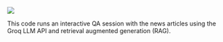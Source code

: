 ![](https://github.com/aopsahl25/ragnews/workflows/tests/badge.svg)

This code runs an interactive QA session with the news articles using the Groq LLM API and retrieval augmented generation (RAG).
